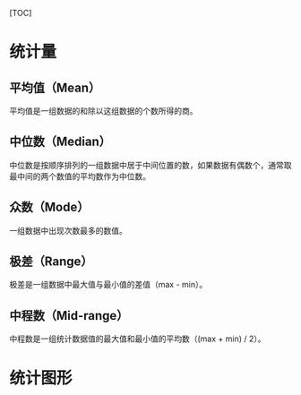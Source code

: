 [TOC]

# 统计量

## 平均值（Mean）

平均值是一组数据的和除以这组数据的个数所得的商。

## 中位数（Median）

中位数是按顺序排列的一组数据中居于中间位置的数，如果数据有偶数个，通常取最中间的两个数值的平均数作为中位数。

## 众数（Mode）

一组数据中出现次数最多的数值。

## 极差（Range）

极差是一组数据中最大值与最小值的差值（max - min）。

## 中程数（Mid-range）

中程数是一组统计数据值的最大值和最小值的平均数（(max + min) / 2）。

# 统计图形



